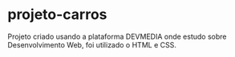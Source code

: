 # projeto-carros
Projeto criado usando a plataforma DEVMEDIA onde estudo sobre  Desenvolvimento Web, foi utilizado o HTML  e CSS.
